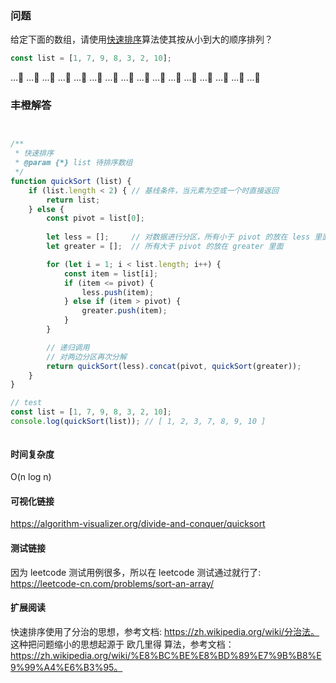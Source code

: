 ### 问题

给定下面的数组，请使用[快速排序](https://zh.wikipedia.org/wiki/%E5%BF%AB%E9%80%9F%E6%8E%92%E5%BA%8F)算法使其按从小到大的顺序排列？

```javascript
const list = [1, 7, 9, 8, 3, 2, 10];
```

...🤔
...🤔
...🤔
...🤔
...🤔
...🤔
...🤔
...🤔
...🤔
...🤔
...🤔
...🤔
...🤔
...🤔
...🤔
...🤔


### 丰橙解答

```javascript


/**
 * 快速排序
 * @param {*} list 待排序数组
 */
function quickSort (list) {
    if (list.length < 2) { // 基线条件，当元素为空或一个时直接返回
        return list;
    } else {
        const pivot = list[0];
        
        let less = [];     // 对数据进行分区，所有小于 pivot 的放在 less 里面
        let greater = [];  // 所有大于 pivot 的放在 greater 里面

        for (let i = 1; i < list.length; i++) {
            const item = list[i];
            if (item <= pivot) {
                less.push(item);
            } else if (item > pivot) {
                greater.push(item);
            }
        }

        // 递归调用
        // 对两边分区再次分解
        return quickSort(less).concat(pivot, quickSort(greater));
    }
}

// test
const list = [1, 7, 9, 8, 3, 2, 10];
console.log(quickSort(list)); // [ 1, 2, 3, 7, 8, 9, 10 ]



```

#### 时间复杂度
O(n log n)


#### 可视化链接
https://algorithm-visualizer.org/divide-and-conquer/quicksort


#### 测试链接
因为 leetcode 测试用例很多，所以在 leetcode 测试通过就行了:
https://leetcode-cn.com/problems/sort-an-array/


#### 扩展阅读
快速排序使用了分治的思想，参考文档: https://zh.wikipedia.org/wiki/分治法。
这种把问题缩小的思想起源于 欧几里得 算法，参考文档：https://zh.wikipedia.org/wiki/%E8%BC%BE%E8%BD%89%E7%9B%B8%E9%99%A4%E6%B3%95。